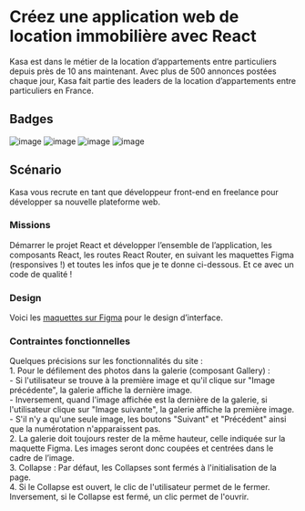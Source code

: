 # Créez une application web de location immobilière avec React
Kasa est dans le métier de la location d’appartements entre particuliers depuis près de 10 ans maintenant. Avec plus de 500 annonces postées chaque jour, Kasa fait partie des leaders de la location d’appartements entre particuliers en France.
## Badges
![image](https://img.shields.io/badge/HTML5-E34F26?style=for-the-badge&logo=html5&logoColor=white)
![image](https://img.shields.io/badge/CSS3-1572B6?style=for-the-badge&logo=css3&logoColor=white)
![image](https://img.shields.io/badge/JavaScript-323330?style=for-the-badge&logo=javascript&logoColor=F7DF1E)
![image](https://img.shields.io/badge/React-20232A?style=for-the-badge&logo=react&logoColor=61DAFB)
## Scénario
Kasa vous recrute en tant que développeur front-end en freelance pour développer sa nouvelle plateforme web. 
### Missions
Démarrer le projet React et développer l’ensemble de l’application, les composants React, les routes React Router, en suivant les maquettes Figma (responsives !) et toutes les infos que je te donne ci-dessous. Et ce avec un code de qualité ! 
### Design
Voici les [maquettes sur Figma](https://www.figma.com/file/bAnXDNqRKCRRP8mY2gcb5p/UI-Design-Kasa-FR?node-id=3%3A0) pour le design d’interface.
### Contraintes fonctionnelles
Quelques précisions sur les fonctionnalités du site :  
    1. Pour le défilement des photos dans la galerie (composant Gallery) :  
        - Si l'utilisateur se trouve à la première image et qu'il clique sur "Image précédente", la galerie affiche la dernière image.  
        - Inversement, quand l'image affichée est la dernière de la galerie, si l'utilisateur clique sur "Image suivante", la galerie affiche la première image.  
        - S'il n'y a qu'une seule image, les boutons "Suivant" et "Précédent" ainsi que la numérotation n'apparaissent pas.  
    2. La galerie doit toujours rester de la même hauteur, celle indiquée sur la maquette Figma. Les images seront donc coupées et centrées dans le cadre de l’image.  
    3. Collapse : Par défaut, les Collapses sont fermés à l'initialisation de la page.   
    4. Si le Collapse est ouvert, le clic de l'utilisateur permet de le fermer.  
        Inversement, si le Collapse est fermé, un clic permet de l'ouvrir.  
